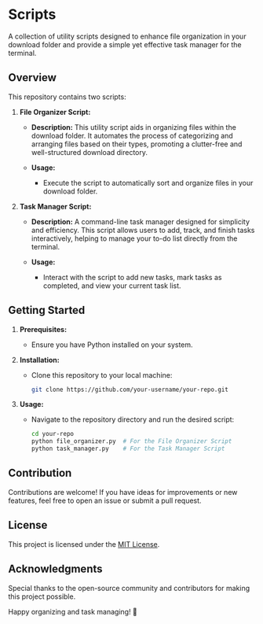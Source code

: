 # Scripts

A collection of utility scripts designed to enhance file organization in your download folder and provide a simple yet effective task manager for the terminal.

## Overview

This repository contains two scripts:

1. **File Organizer Script:**
    - **Description:** This utility script aids in organizing files within the download folder. It automates the process of categorizing and arranging files based on their types, promoting a clutter-free and well-structured download directory.

    - **Usage:**
      - Execute the script to automatically sort and organize files in your download folder.

2. **Task Manager Script:**
    - **Description:** A command-line task manager designed for simplicity and efficiency. This script allows users to add, track, and finish tasks interactively, helping to manage your to-do list directly from the terminal.

    - **Usage:**
      - Interact with the script to add new tasks, mark tasks as completed, and view your current task list.

## Getting Started

1. **Prerequisites:**
    - Ensure you have Python installed on your system.

2. **Installation:**
    - Clone this repository to your local machine:

        ```bash
        git clone https://github.com/your-username/your-repo.git
        ```

3. **Usage:**
    - Navigate to the repository directory and run the desired script:

        ```bash
        cd your-repo
        python file_organizer.py  # For the File Organizer Script
        python task_manager.py    # For the Task Manager Script
        ```

## Contribution

Contributions are welcome! If you have ideas for improvements or new features, feel free to open an issue or submit a pull request.

## License

This project is licensed under the [MIT License](LICENSE).

## Acknowledgments

Special thanks to the open-source community and contributors for making this project possible.

Happy organizing and task managing! 🚀

